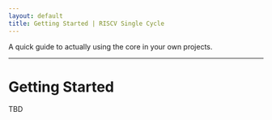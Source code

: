 ```yaml
---
layout: default
title: Getting Started | RISCV Single Cycle
---
```


A quick guide to actually using the core in your own projects.

----

# Getting Started

TBD
